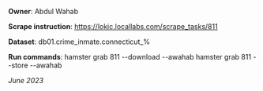 **Owner**: Abdul Wahab

**Scrape instruction**: https://lokic.locallabs.com/scrape_tasks/811

**Dataset**: db01.crime_inmate.connecticut_%

**Run commands**: hamster grab 811 --download --awahab
                  hamster grab 811 --store --awahab

_June 2023_
